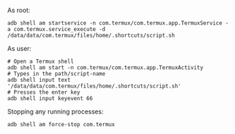 

As root:

	adb shell am startservice -n com.termux/com.termux.app.TermuxService -a com.termux.service_execute -d /data/data/com.termux/files/home/.shortcuts/script.sh

As user:

	# Open a Termux shell
	adb shell am start -n com.termux/com.termux.app.TermuxActivity
	# Types in the path/script-name
	adb shell input text '/data/data/com.termux/files/home/.shortcuts/script.sh'
	# Presses the enter key
	adb shell input keyevent 66

Stopping any running processes:

	adb shell am force-stop com.termux

